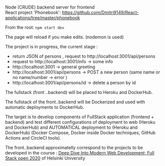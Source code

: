 Node (CRUDE) backend server for frontend  
React project 'Phonebook': https://github.com/Dmitri9149/React-applications/tree/master/phonebook 

From the root: ```npm start dev```

The page will reload if you make edits. (nodemon is used)  

The project is in progress, the current stage :

- return JSON of persons , request to http://localhost:3001/api/persons
- request to http://localhost:3001/info -> some info
- http://localhost:3001 -> general greeting
- http://localhost:3001/api/persons -> POST a new person 
(same name or no name/number -> error )
- http://localhost:3001/api/persons/id -> delete a person by id



The fullstack (front ..backend) will be placed to Heroku and DockerHub. 

The fullstack of the front..backend will be Dockerized and used with automatic deployments to DockerHub.

The target is to develop components of FullStack application (frontend + backend) and test different configurations of deployment to web (Heroku and DockerHub) and AUTOMATICAL  deployment to (Heroku and DockerHub) (Docker Compose, Docker inside Docker techniques, 
GitHub Actions and CircleCI tools).

The front..backend approximatelly correspond to the projects to be developed in the course : [Deep Dive Into Modern Web Development; 
Full Stack open 2020](https://fullstackopen.com/en/#course-contents) of Helsinki University




